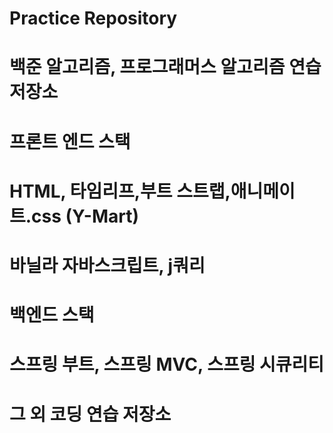 # Practice Repository
# 백준 알고리즘, 프로그래머스 알고리즘 연습 저장소
# 프론트 엔드 스택
# HTML, 타임리프,부트 스트랩,애니메이트.css (Y-Mart)
# 바닐라 자바스크립트, j쿼리
# 백엔드 스택
# 스프링 부트, 스프링 MVC, 스프링 시큐리티
# 그 외 코딩 연습 저장소
